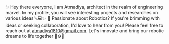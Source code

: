 ✨ Hey there everyone, I am Atmadiya, architect in the realm of engineering marvel. In my profile, you will see interesting projects and researches on various ideas🪛💻✨
🤖 Passionate about Robotics? If you're brimming with ideas or seeking collaboration, I'd love to hear from you! Please feel free to reach out at atmadiya1810@gmail.com. Let's innovate and bring our robotic dreams to life together 📡⚙️🚀
<!---
atmadiya18/atmadiya18 is a ✨ special ✨ repository because its `README.md` (this file) appears on your GitHub profile.
You can click the Preview link to take a look at your changes.
--->
